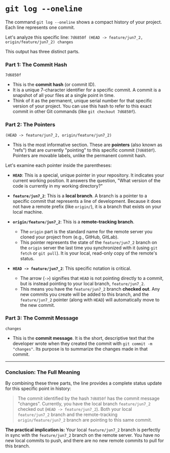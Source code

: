 # `git log --oneline` 
The command `git log --oneline` shows a compact history of your project. Each line represents one commit.

Let's analyze this specific line:
`7d6850f (HEAD -> feature/jun7_2, origin/feature/jun7_2) changes`

This output has three distinct parts.

### Part 1: The Commit Hash
`7d6850f`

*   This is the **commit hash** (or commit ID).
*   It is a unique 7-character identifier for a specific commit. A commit is a snapshot of all your files at a single point in time.
*   Think of it as the permanent, unique serial number for that specific version of your project. You can use this hash to refer to this exact commit in other Git commands (like `git checkout 7d6850f`).

### Part 2: The Pointers
`(HEAD -> feature/jun7_2, origin/feature/jun7_2)`

*   This is the most informative section. These are **pointers** (also known as "refs") that are currently "pointing" to this specific commit (`7d6850f`). Pointers are movable labels, unlike the permanent commit hash.

Let's examine each pointer inside the parentheses:

*   **`HEAD`**: This is a special, unique pointer in your repository. It indicates your current working position. It answers the question, "What version of the code is currently in my working directory?"

*   **`feature/jun7_2`**: This is a **local branch**. A branch is a pointer to a specific commit that represents a line of development. Because it does not have a remote prefix (like `origin/`), it is a branch that exists on your local machine.

*   **`origin/feature/jun7_2`**: This is a **remote-tracking branch**.
    *   The `origin` part is the standard name for the remote server you cloned your project from (e.g., GitHub, GitLab).
    *   This pointer represents the state of the `feature/jun7_2` branch on the `origin` server the last time you synchronized with it (using `git fetch` or `git pull`). It is your local, read-only copy of the remote's status.

*   **`HEAD -> feature/jun7_2`**: This specific notation is critical.
    *   The arrow (`->`) signifies that `HEAD` is not pointing directly to a commit, but is instead pointing to your local branch, `feature/jun7_2`.
    *   This means you have the `feature/jun7_2` branch **checked out**. Any new commits you create will be added to this branch, and the `feature/jun7_2` pointer (along with `HEAD`) will automatically move to the new commit.

### Part 3: The Commit Message
`changes`

*   This is the **commit message**. It is the short, descriptive text that the developer wrote when they created the commit with `git commit -m "changes"`. Its purpose is to summarize the changes made in that commit.

---

### Conclusion: The Full Meaning

By combining these three parts, the line provides a complete status update for this specific point in history:

> The commit identified by the hash `7d6850f` has the commit message "changes". Currently, you have the local branch `feature/jun7_2` checked out (`HEAD -> feature/jun7_2`). Both your local `feature/jun7_2` branch and the remote-tracking `origin/feature/jun7_2` branch are pointing to this same commit.

**The practical implication is:** Your local `feature/jun7_2` branch is perfectly in sync with the `feature/jun7_2` branch on the remote server. You have no new local commits to push, and there are no new remote commits to pull for this branch.